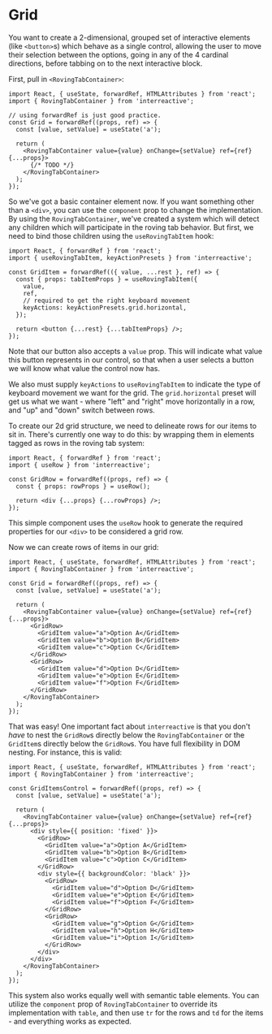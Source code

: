 # Grid

You want to create a 2-dimensional, grouped set of interactive elements (like `<button>`s) which behave as a single control, allowing the user to move their selection between the options, going in any of the 4 cardinal directions, before tabbing on to the next interactive block.

First, pull in `<RovingTabContainer>`:

```tsx
import React, { useState, forwardRef, HTMLAttributes } from 'react';
import { RovingTabContainer } from 'interreactive';

// using forwardRef is just good practice.
const Grid = forwardRef((props, ref) => {
  const [value, setValue] = useState('a');

  return (
    <RovingTabContainer value={value} onChange={setValue} ref={ref} {...props}>
      {/* TODO */}
    </RovingTabContainer>
  );
});
```

So we've got a basic container element now. If you want something other than a `<div>`, you can use the `component` prop to change the implementation. By using the `RovingTabContainer`, we've created a system which will detect any children which will participate in the roving tab behavior. But first, we need to bind those children using the `useRovingTabItem` hook:

```tsx
import React, { forwardRef } from 'react';
import { useRovingTabItem, keyActionPresets } from 'interreactive';

const GridItem = forwardRef(({ value, ...rest }, ref) => {
  const { props: tabItemProps } = useRovingTabItem({
    value,
    ref,
    // required to get the right keyboard movement
    keyActions: keyActionPresets.grid.horizontal,
  });

  return <button {...rest} {...tabItemProps} />;
});
```

Note that our button also accepts a `value` prop. This will indicate what value this button represents in our control, so that when a user selects a button we will know what value the control now has.

We also must supply `keyActions` to `useRovingTabItem` to indicate the type of keyboard movement we want for the grid. The `grid.horizontal` preset will get us what we want - where "left" and "right" move horizontally in a row, and "up" and "down" switch between rows.

To create our 2d grid structure, we need to delineate rows for our items to sit in. There's currently one way to do this: by wrapping them in elements tagged as rows in the roving tab system:

```tsx
import React, { forwardRef } from 'react';
import { useRow } from 'interreactive';

const GridRow = forwardRef((props, ref) => {
  const { props: rowProps } = useRow();

  return <div {...props} {...rowProps} />;
});
```

This simple component uses the `useRow` hook to generate the required properties for our `<div>` to be considered a grid row.

Now we can create rows of items in our grid:

```tsx
import React, { useState, forwardRef, HTMLAttributes } from 'react';
import { RovingTabContainer } from 'interreactive';

const Grid = forwardRef((props, ref) => {
  const [value, setValue] = useState('a');

  return (
    <RovingTabContainer value={value} onChange={setValue} ref={ref} {...props}>
      <GridRow>
        <GridItem value="a">Option A</GridItem>
        <GridItem value="b">Option B</GridItem>
        <GridItem value="c">Option C</GridItem>
      </GridRow>
      <GridRow>
        <GridItem value="d">Option D</GridItem>
        <GridItem value="e">Option E</GridItem>
        <GridItem value="f">Option F</GridItem>
      </GridRow>
    </RovingTabContainer>
  );
});
```

That was easy! One important fact about `interreactive` is that you don't _have_ to nest the `GridRow`s directly below the `RovingTabContainer` or the `GridItem`s directly below the `GridRow`s. You have full flexibility in DOM nesting. For instance, this is valid:

```tsx
import React, { useState, forwardRef, HTMLAttributes } from 'react';
import { RovingTabContainer } from 'interreactive';

const GridItemsControl = forwardRef((props, ref) => {
  const [value, setValue] = useState('a');

  return (
    <RovingTabContainer value={value} onChange={setValue} ref={ref} {...props}>
      <div style={{ position: 'fixed' }}>
        <GridRow>
          <GridItem value="a">Option A</GridItem>
          <GridItem value="b">Option B</GridItem>
          <GridItem value="c">Option C</GridItem>
        </GridRow>
        <div style={{ backgroundColor: 'black' }}>
          <GridRow>
            <GridItem value="d">Option D</GridItem>
            <GridItem value="e">Option E</GridItem>
            <GridItem value="f">Option F</GridItem>
          </GridRow>
          <GridRow>
            <GridItem value="g">Option G</GridItem>
            <GridItem value="h">Option H</GridItem>
            <GridItem value="i">Option I</GridItem>
          </GridRow>
        </div>
      </div>
    </RovingTabContainer>
  );
});
```

This system also works equally well with semantic table elements. You can utilize the `component` prop of `RovingTabContainer` to override its implementation with `table`, and then use `tr` for the rows and `td` for the items - and everything works as expected.
